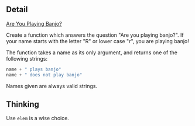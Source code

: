 ## Detail

[Are You Playing Banjo?](https://www.codewars.com/kata/are-you-playing-banjo/train/haskell)

Create a function which answers the question "Are you playing banjo?".
If your name starts with the letter "R" or lower case "r", you are playing banjo!

The function takes a name as its only argument, and returns one of the following strings:

```haskell
name + " plays banjo" 
name + " does not play banjo"
```

Names given are always valid strings.

## Thinking

Use `elem` is a wise choice.